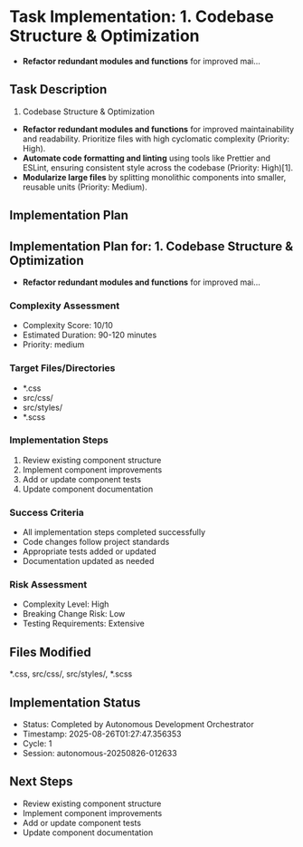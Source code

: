 
# Task Implementation: 1. Codebase Structure & Optimization
- **Refactor redundant modules and functions** for improved mai...

## Task Description
1. Codebase Structure & Optimization
- **Refactor redundant modules and functions** for improved maintainability and readability. Prioritize files with high cyclomatic complexity (Priority: High).
- **Automate code formatting and linting** using tools like Prettier and ESLint, ensuring consistent style across the codebase (Priority: High)[1].
- **Modularize large files** by splitting monolithic components into smaller, reusable units (Priority: Medium).

## Implementation Plan
## Implementation Plan for: 1. Codebase Structure & Optimization
- **Refactor redundant modules and functions** for improved mai...

### Complexity Assessment
- Complexity Score: 10/10
- Estimated Duration: 90-120 minutes
- Priority: medium

### Target Files/Directories
- *.css
- src/css/
- src/styles/
- *.scss

### Implementation Steps
1. Review existing component structure
2. Implement component improvements
3. Add or update component tests
4. Update component documentation

### Success Criteria
- All implementation steps completed successfully
- Code changes follow project standards
- Appropriate tests added or updated
- Documentation updated as needed

### Risk Assessment
- Complexity Level: High
- Breaking Change Risk: Low
- Testing Requirements: Extensive

## Files Modified
*.css, src/css/, src/styles/, *.scss

## Implementation Status
- Status: Completed by Autonomous Development Orchestrator
- Timestamp: 2025-08-26T01:27:47.356353
- Cycle: 1
- Session: autonomous-20250826-012633

## Next Steps
- Review existing component structure
- Implement component improvements
- Add or update component tests
- Update component documentation
